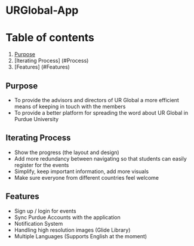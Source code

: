# URGlobal-App

# Table of contents
1. [Purpose](#Purpose)
2. [Iterating Process] (#Process)
3. [Features] (#Features)

## Purpose <a name="Purpose"></a>
- To provide the advisors and directors of UR Global a more efficient means of keeping in touch with the members 
- To provide a better platform for spreading the word about UR Global in Purdue University

## Iterating Process <a name="Process"></a>
- Show the progress (the layout and design)
- Add more redundancy between navigating so that students can easily register for the events
- Simplify, keep important information, add more visuals
- Make sure everyone from different countries feel welcome

## Features <a name="Features"></a>
- Sign up / login for events
- Sync Purdue Accounts with the application
- Notification System
- Handling high resolution images (Glide Library)
- Multiple Languages (Supports English at the moment)
